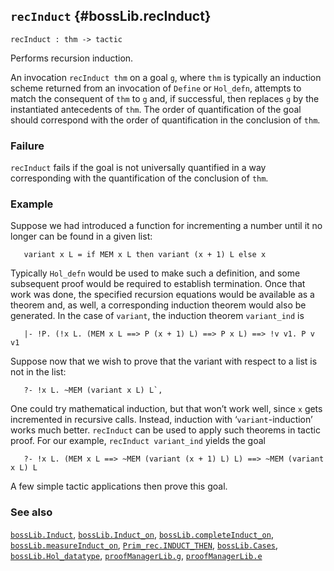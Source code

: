 ## `recInduct` {#bossLib.recInduct}


```
recInduct : thm -> tactic
```



Performs recursion induction.


An invocation `recInduct thm` on a goal `g`, where `thm` is typically an
induction scheme returned from an invocation of `Define` or `Hol_defn`,
attempts to match the consequent of `thm` to `g` and, if successful,
then replaces `g` by the instantiated antecedents of `thm`. The order of
quantification of the goal should correspond with the order of
quantification in the conclusion of `thm`.



### Failure

`recInduct` fails if the goal is not universally quantified in a way
corresponding with the quantification of the conclusion of `thm`.

### Example

Suppose we had introduced a function for incrementing a number until it
no longer can be found in a given list:
    
       variant x L = if MEM x L then variant (x + 1) L else x
    
Typically `Hol_defn` would be used to make such a definition, and some
subsequent proof would be required to establish termination. Once that
work was done, the specified recursion equations would be available as a
theorem and, as well, a corresponding induction theorem would also be
generated. In the case of `variant`, the induction theorem `variant_ind`
is
    
       |- !P. (!x L. (MEM x L ==> P (x + 1) L) ==> P x L) ==> !v v1. P v v1
    
Suppose now that we wish to prove that the variant with respect to a
list is not in the list:
    
       ?- !x L. ~MEM (variant x L) L`,
    
One could try mathematical induction, but that won’t work well, since
`x` gets incremented in recursive calls. Instead, induction with
‘`variant`-induction’ works much better. `recInduct` can be used to
apply such theorems in tactic proof. For our example,
`recInduct variant_ind` yields the goal
    
       ?- !x L. (MEM x L ==> ~MEM (variant (x + 1) L) L) ==> ~MEM (variant x L) L
    
A few simple tactic applications then prove this goal.

### See also

[`bossLib.Induct`](#bossLib.Induct), [`bossLib.Induct_on`](#bossLib.Induct_on), [`bossLib.completeInduct_on`](#bossLib.completeInduct_on), [`bossLib.measureInduct_on`](#bossLib.measureInduct_on), [`Prim_rec.INDUCT_THEN`](#Prim_rec.INDUCT_THEN), [`bossLib.Cases`](#bossLib.Cases), [`bossLib.Hol_datatype`](#bossLib.Hol_datatype), [`proofManagerLib.g`](#proofManagerLib.g), [`proofManagerLib.e`](#proofManagerLib.e)

